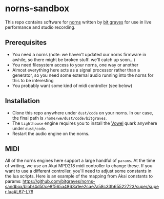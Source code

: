 # norns-sandbox

This repo contains software for [norns](https://monome.org/norns/) written by [bit graves](https://bitgraves.com/) for use in live performance and studio recording.

## Prerequisites

- You need a norns (note: we haven't updated our norns firmware in awhile, so there might be broken stuff. we'll catch up soon...)
- You need filesystem access to your norns, one way or another
- Almost everything here acts as a signal processor rather than a generator, so you need some external audio running into the norns for this to be interesting
- You probably want some kind of midi controller (see below)

## Installation

- Clone this repo anywhere under `dust/code` on your norns. In our case, the final path is `/home/we/dust/code/bitgraves`.
- The `Lighthouse` engine requires you to install the [Vowel](https://github.com/supercollider-quarks/Vowel/blob/master/Vowel.sc) quark anywhere under `dust/code`.
- Restart the audio engine on the norns.

## MIDI

All of the norns engines here support a large handful of `params`. At the time of writing, we use an Akai MPD218 midi controller to change these. If you want to use a different controller, you'll need to adjust some constants in the lua scripts. Here is an example of the mapping from Akai constants to params: https://github.com/bitgraves/norns-sandbox/blob/4d50ce8f565a4863a1ee2cae7a58c33b65522723/super/super.lua#L67-L76